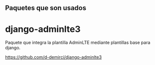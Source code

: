 ## Paquetes que son usados

# django-adminlte3

Paquete que integra la plantilla AdminLTE mediante plantillas base para django.

https://github.com/d-demirci/django-adminlte3

#
